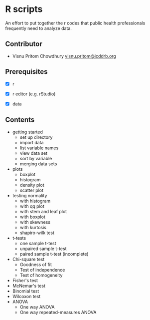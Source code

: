 # R scripts 

An effort to put together the r codes that public health professionals frequently need to analyze data.

## Contributor

- Visnu Pritom Chowdhury <visnu.pritom@icddrb.org>

## Prerequisites

- [x] r
- [x] r editor (e.g. rStudio) 
- [x] data 


## Contents 

- getting started 
	- set up directory 
	- import data
	- list variable names 
	- view data set 
	- sort by variable 
	- merging data sets 
- plots 
	- boxplot 
	- histogram 
	- density plot 
	- scatter plot 
- testing normality
	- with histogram 
	- with qq plot  
	- with stem and leaf plot 
	- with boxplot
	- with skewness
	- with kurtosis
	- shapiro-wilk test
- t-tests
	- one sample t-test
	- unpaired sample t-test
	- paired sample t-test (incomplete)
- Chi-square test
	- Goodness of fit
	- Test of independence
	- Test of homogeneity
- Fisher's test
- McNemar's test
- Binomial test 
- Wilcoxon test 
- ANOVA
  - One way ANOVA
  - One way repeated-measures ANOVA
  